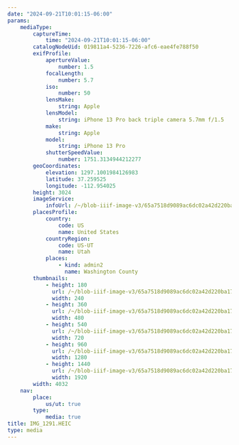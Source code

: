 ```yaml
---
date: "2024-09-21T10:01:15-06:00"
params:
    mediaType:
        captureTime:
            time: "2024-09-21T10:01:15-06:00"
        catalogNodeUid: 019811a4-5236-7226-afc6-eae4fe788f50
        exifProfile:
            apertureValue:
                number: 1.5
            focalLength:
                number: 5.7
            iso:
                number: 50
            lensMake:
                string: Apple
            lensModel:
                string: iPhone 13 Pro back triple camera 5.7mm f/1.5
            make:
                string: Apple
            model:
                string: iPhone 13 Pro
            shutterSpeedValue:
                number: 1751.3134944212277
        geoCoordinates:
            elevation: 1297.1001984126983
            latitude: 37.259525
            longitude: -112.954025
        height: 3024
        imageService:
            infoUrl: /~/blob-iiif-image-v3/65a7518d9089ac6dc02a42d220ba17c76e53259bb0434ecf531ab8bb0fe15be5/info.json
        placesProfile:
            country:
                code: US
                name: United States
            countryRegion:
                code: US-UT
                name: Utah
            places:
                - kind: admin2
                  name: Washington County
        thumbnails:
            - height: 180
              url: /~/blob-iiif-image-v3/65a7518d9089ac6dc02a42d220ba17c76e53259bb0434ecf531ab8bb0fe15be5/full/240%2C180/0/default.jpg
              width: 240
            - height: 360
              url: /~/blob-iiif-image-v3/65a7518d9089ac6dc02a42d220ba17c76e53259bb0434ecf531ab8bb0fe15be5/full/480%2C360/0/default.jpg
              width: 480
            - height: 540
              url: /~/blob-iiif-image-v3/65a7518d9089ac6dc02a42d220ba17c76e53259bb0434ecf531ab8bb0fe15be5/full/720%2C540/0/default.jpg
              width: 720
            - height: 960
              url: /~/blob-iiif-image-v3/65a7518d9089ac6dc02a42d220ba17c76e53259bb0434ecf531ab8bb0fe15be5/full/1280%2C960/0/default.jpg
              width: 1280
            - height: 1440
              url: /~/blob-iiif-image-v3/65a7518d9089ac6dc02a42d220ba17c76e53259bb0434ecf531ab8bb0fe15be5/full/1920%2C1440/0/default.jpg
              width: 1920
        width: 4032
    nav:
        place:
            us/ut: true
        type:
            media: true
title: IMG_1291.HEIC
type: media
---
```

